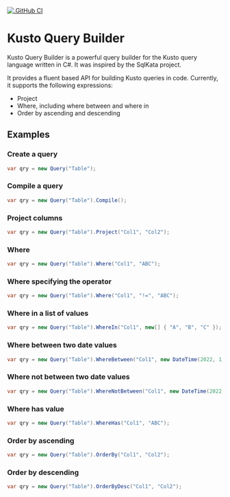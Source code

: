[![.GitHub CI](https://github.com/gordonc247/KustoQueryBuilder/actions/workflows/dotnet.yml/badge.svg)](https://github.com/gordonc247/KustoQueryBuilder/actions/workflows/dotnet.yml)

# Kusto Query Builder

Kusto Query Builder is a powerful query builder for the Kusto query language written in C#. It was inspired by the SqlKata project.

It provides a fluent based API for building Kusto queries in code. Currently, it supports the following expressions:
- Project
- Where, including where between and where in
- Order by ascending and descending

## Examples

### Create a query

```cs
var qry = new Query("Table");
```

### Compile a query

```cs
var qry = new Query("Table").Compile();
```

### Project columns

```cs
var qry = new Query("Table").Project("Col1", "Col2");
```

### Where

```cs
var qry = new Query("Table").Where("Col1", "ABC");
```

### Where specifying the operator

```cs
var qry = new Query("Table").Where("Col1", "!=", "ABC");
```

### Where in a list of values

```cs
var qry = new Query("Table").WhereIn("Col1", new[] { "A", "B", "C" });
```

### Where between two date values

```cs
var qry = new Query("Table").WhereBetween("Col1", new DateTime(2022, 1, 1), new DateTime(2022, 6, 30));
```

### Where not between two date values

```cs
var qry = new Query("Table").WhereNotBetween("Col1", new DateTime(2022, 1, 1), new DateTime(2022, 6, 30));
```

### Where has value

```cs
var qry = new Query("Table").WhereHas("Col1", "ABC");
```

### Order by ascending

```cs
var qry = new Query("Table").OrderBy("Col1", "Col2");
```

### Order by descending

```cs
var qry = new Query("Table").OrderByDesc("Col1", "Col2");
```
